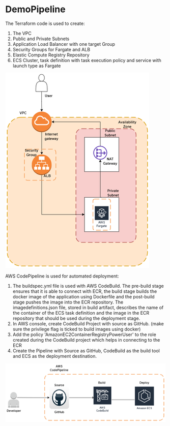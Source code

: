 # DemoPipeline

The Terraform code is used to create:
1. The VPC
2. Public and Private Subnets
3. Application Load Balancer with one target Group
4. Security Groups for Fargate and ALB
5. Elastic Compute Registry Repository
6. ECS Cluster, task definition with task execution policy and service with launch type as Fargate
<img src=./images/terr.png>

AWS CodePipeline is used for automated deployment:
1. The buildspec.yml file is used with AWS CodeBuild. The pre-build stage ensures that it is able to connect with ECR, the build stage builds the docker image of the application using Dockerfile and the post-build stage pushes the image into the ECR repository. The imagedefinitions.json file, stored in build artifact, describes the name of the container of the ECS task definition and the image in the ECR repository that should be used during the deployment stage.
2. In AWS console, create CodeBuild Project with source as GitHub. (make sure the privilege flag is ticked to build images using docker)
3. Add the policy 'AmazonEC2ContainerRegistryPowerUser' to the role created during the CodeBuild project which helps in connecting to the ECR
4. Create the Pipeline with Source as GitHub, CodeBuild as the build tool and ECS as the deployment destination.
<img src=./images/pipeline.png>
